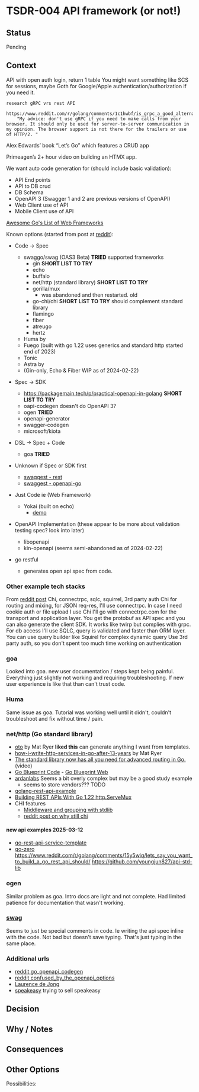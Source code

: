 # TSDR-004 API framework (or not!)

## Status

Pending

## Context

API with open auth login, return 1 table
	You might want something like SCS for sessions, maybe Goth for Google/Apple authentication/authorization if you need it.
	
		
	research gRPC vrs rest API
		https://www.reddit.com/r/golang/comments/1c1hwbf/is_grpc_a_good_alternative_for_rest_when_building/
		"My advice: don't use gRPC if you need to make calls from your browser. It should only be used for server-to-server communication in my opinion. The browser support is not there for the trailers or use of HTTP/2. "
	
	
Alex Edwards’ book “Let’s Go” which features a CRUD app

Primeagen’s 2+ hour video on building an HTMX app.


We want auto code generation for (should include basic validation):
- API End points
- API to DB crud
- DB Schema
- OpenAPI 3 (Swagger 1 and 2 are previous versions of OpenAPI)
- Web Client use of API
- Mobile Client use of API

[Awesome Go's List of Web Frameworks](https://github.com/avelino/awesome-go?tab=readme-ov-file#web-frameworks)

Known options (started from post at [reddit](https://www.reddit.com/r/golang/comments/1avsog1/go_openapi_codegen/)):
- Code → Spec
  - swaggo/swag (OAS3 Beta) **TRIED**
    supported frameworks
    - gin **SHORT LIST TO TRY**
    - echo
    - buffalo
    - net/http (standard library) **SHORT LIST TO TRY**
    - gorilla/mux
      - was abandoned and then restarted. old
    - go-chi/chi  **SHORT LIST TO TRY** should complement standard library
    - flamingo
    - fiber
    - atreugo
    - hertz
  - Huma by
  - Fuego (built with go 1.22 uses generics and standard http started end of 2023)
  - Tonic
  - Astra by
  - (Gin-only, Echo & Fiber WIP as of 2024-02-22)
- Spec → SDK
  - https://packagemain.tech/p/practical-openapi-in-golang **SHORT LIST TO TRY**
  - oapi-codegen
    doesn't do OpenAPI 3?
  - ogen **TRIED**
  - openapi-generator
  - swagger-codegen
  - microsoft/kiota
- DSL → Spec + Code
  - goa  **TRIED**
- Unknown if Spec or SDK first
  - [swaggest - rest](https://github.com/swaggest/rest)
  - [swaggest - openapi-go](https://github.com/swaggest/openapi-go)
- Just Code ie (Web Framework)
  -  Yokai (built on echo)
      - [demo](https://ankorstore.github.io/yokai/demos/http-application/)
- OpenAPI Implementation (these appear to be more about validation testing spec? look into later)
  - libopenapi
  - kin-openapi (seems semi-abandoned as of 2024-02-22)

- go restful
  - generates open api spec from code.

### Other example tech stacks

From [reddit post](https://www.reddit.com/r/golang/comments/15y5wiq/lets_say_you_want_to_build_a_go_rest_api_should/) Chi, connectrpc, sqlc, squirrel, 3rd party auth
Chi for routing and mixing, for JSON req-res, I'll use connectrpc. In case I need cookie auth or file upload I use Chi I'll go with connectrpc.com for the transport and application layer. You get the protobuf as API spec and you can also generate the client SDK. It works like twirp but complies with grpc. For db access I'll use SQLC, query is validated and faster than ORM layer. You can use query builder like Squirel for complex dynamic query Use 3rd party auth, so you don't spent too much time working on authentication

### goa

Looked into goa. new user documentation / steps kept being painful. Everything just slightly not working and requiring troubleshooting. If new user experience is like that than can't trust code.

### Huma

Same issue as goa. Tutorial was working well until it didn't, couldn't troubleshoot and fix without time / pain.

### net/http (Go standard library)

- [oto](https://github.com/pacedotdev/oto/tree/main/otohttp) by Mat Ryer **liked this** can generate anything I want from templates.
- [how-i-write-http-services-in-go-after-13-years](https://grafana.com/blog/2024/02/09/how-i-write-http-services-in-go-after-13-years/) by Mat Ryer
- [The standard library now has all you need for advanced routing in Go.](https://www.youtube.com/watch?v=H7tbjKFSg58&t=8s) (video)
- [Go Blueprint Code](https://github.com/Melkeydev/go-blueprint) - [Go Blueprint Web](https://go-blueprint.dev/)
- [ardanlabs](https://github.com/ardanlabs/service) Seems a bit overly complex but may be a good study example
  - seems to store vendors??? TODO
- [golang-rest-api-example](https://golang.cafe/blog/golang-rest-api-example.html)
- [Building REST APIs With Go 1.22 http.ServeMux](https://shijuvar.medium.com/building-rest-apis-with-go-1-22-http-servemux-2115f242f02b)
- CHI features
    - [Middleware and grouping with stdlib](https://gist.github.com/alexaandru/747f9d7bdfb1fa35140b359bf23fa820)
    - [reddit post on why still chi](https://www.reddit.com/r/golang/comments/1avn6ih/is_chi_relevant_anymore/)

#### new api examples 2025-03-12

- [go-rest-api-service-template](https://github.com/p2p-b2b/go-rest-api-service-template/tree/main)
- [go-zero](https://github.com/zeromicro/go-zero)
https://www.reddit.com/r/golang/comments/15y5wiq/lets_say_you_want_to_build_a_go_rest_api_should/
https://github.com/youngjun827/api-std-lib




### ogen

Similar problem as goa. Intro docs are light and not complete. Had limited patience for documentation that wasn't working.

###  [swag](https://github.com/swaggo/swag)

Seems to just be special comments in code. Ie writing the api spec inline with the code. Not bad but doesn't save typing. That's just typing in the same place.

### Additional urls

- [reddit go_openapi_codegen](https://www.reddit.com/r/golang/comments/1avsog1/go_openapi_codegen/)
- [reddit confused_by_the_openapi_options](https://www.reddit.com/r/golang/comments/1gmhz08/confused_by_the_openapi_options_for_go/)
- [Laurence de Jong](https://ldej.nl/post/generating-go-from-openapi-3/)
- [speakeasy](https://www.speakeasy.com/docs/languages/golang/oss-comparison-go) trying to sell speakeasy

## Decision


## Why / Notes


## Consequences

## Other Options

Possibilities: